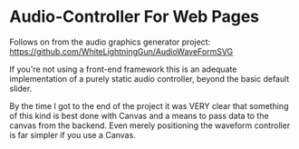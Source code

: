 # Audio-Controller For Web Pages
Follows on from the audio graphics generator project: https://github.com/WhiteLightningGun/AudioWaveFormSVG

If you're not using a front-end framework this is an adequate implementation of a purely static audio controller, beyond the basic default slider.

By the time I got to the end of the project it was VERY clear that something of this kind is best done with Canvas and a means to pass data to the canvas from the backend. Even merely positioning the waveform controller is far simpler if you use a Canvas.